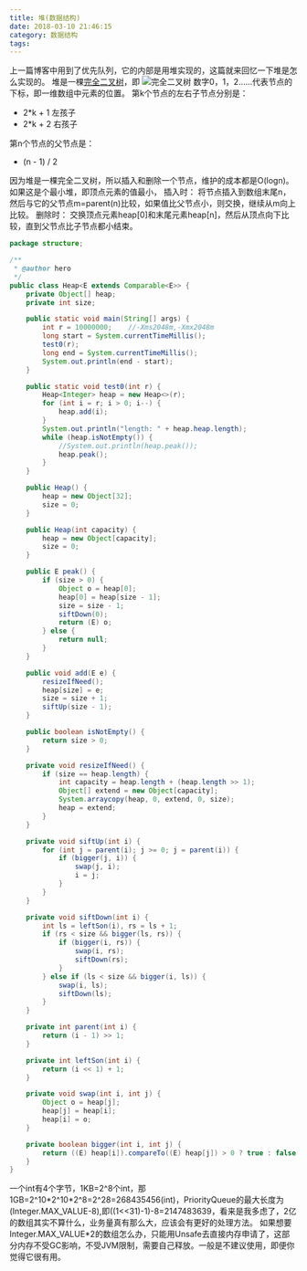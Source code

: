 ```yaml
---
title: 堆(数据结构)
date: 2018-03-10 21:46:15
category: 数据结构
tags: 
---
```

上一篇博客中用到了优先队列，它的内部是用堆实现的，这篇就来回忆一下堆是怎么实现的。
堆是一棵[完全二叉树](https://baike.baidu.com/link?url=VXtjCF0qfzxdQNguCXoD888GiGKL_E9kKTRIfYr2RSHWJ2BxEx1aFbOzSfofPk4ZkBqva2Ag18E48EqUVfUXCbvn8qJolkJ2dEI0HLa67vRxMkg7s4I_Z1lqtijaZQWbslBx1W0wwiDhtxtYtA20Sa)，即
![完全二叉树](/blog/2018/03/10/%E5%A0%86-%E6%95%B0%E6%8D%AE%E7%BB%93%E6%9E%84/bintree.svg)
数字0，1，2……代表节点的下标，即一维数组中元素的位置。
第k个节点的左右子节点分别是：
- 2\*k + 1    左孩子
- 2\*k + 2    右孩子

第n个节点的父节点是：
- (n - 1) / 2

因为堆是一棵完全二叉树，所以插入和删除一个节点，维护的成本都是O(logn)。
如果这是个最小堆，即顶点元素的值最小，
插入时：
将节点插入到数组末尾n，然后与它的父节点m=parent(n)比较，如果值比父节点小，则交换，继续从m向上比较。
删除时：
交换顶点元素heap[0]和末尾元素heap[n]，然后从顶点向下比较，直到父节点比子节点都小结束。

```java
package structure;

/**
 * @author hero
 */
public class Heap<E extends Comparable<E>> {
    private Object[] heap;
    private int size;

    public static void main(String[] args) {
        int r = 10000000;    //-Xms2048m,-Xmx2048m
        long start = System.currentTimeMillis();
        test0(r);
        long end = System.currentTimeMillis();
        System.out.println(end - start);
    }

    public static void test0(int r) {
        Heap<Integer> heap = new Heap<>(r);
        for (int i = r; i > 0; i--) {
            heap.add(i);
        }
        System.out.println("length: " + heap.heap.length);
        while (heap.isNotEmpty()) {
            //System.out.println(heap.peak());
            heap.peak();
        }
    }

    public Heap() {
        heap = new Object[32];
        size = 0;
    }

    public Heap(int capacity) {
        heap = new Object[capacity];
        size = 0;
    }

    public E peak() {
        if (size > 0) {
            Object o = heap[0];
            heap[0] = heap[size - 1];
            size = size - 1;
            siftDown(0);
            return (E) o;
        } else {
            return null;
        }
    }

    public void add(E e) {
        resizeIfNeed();
        heap[size] = e;
        size = size + 1;
        siftUp(size - 1);
    }

    public boolean isNotEmpty() {
        return size > 0;
    }

    private void resizeIfNeed() {
        if (size == heap.length) {
            int capacity = heap.length + (heap.length >> 1);
            Object[] extend = new Object[capacity];
            System.arraycopy(heap, 0, extend, 0, size);
            heap = extend;
        }
    }

    private void siftUp(int i) {
        for (int j = parent(i); j >= 0; j = parent(i)) {
            if (bigger(j, i)) {
                swap(j, i);
                i = j;
            }
        }
    }

    private void siftDown(int i) {
        int ls = leftSon(i), rs = ls + 1;
        if (rs < size && bigger(ls, rs)) {
            if (bigger(i, rs)) {
                swap(i, rs);
                siftDown(rs);
            }
        } else if (ls < size && bigger(i, ls)) {
            swap(i, ls);
            siftDown(ls);
        }
    }

    private int parent(int i) {
        return (i - 1) >> 1;
    }

    private int leftSon(int i) {
        return (i << 1) + 1;
    }

    private void swap(int i, int j) {
        Object o = heap[j];
        heap[j] = heap[i];
        heap[i] = o;
    }

    private boolean bigger(int i, int j) {
        return ((E) heap[i]).compareTo((E) heap[j]) > 0 ? true : false;
    }
}

```

一个int有4个字节，1KB=2^8个int，那 1GB=2^10\*2^10\*2^8=2^28=268435456(int)，PriorityQueue的最大长度为(Integer.MAX_VALUE-8),即((1<<31)-1)-8=2147483639，看来是我多虑了，2亿的数组其实不算什么，业务量真有那么大，应该会有更好的处理方法。
如果想要Integer.MAX_VALUE\*2的数组怎么办，只能用Unsafe去直接内存申请了，这部分内存不受GC影响，不受JVM限制，需要自己释放。一般是不建议使用，即便你觉得它很有用。
